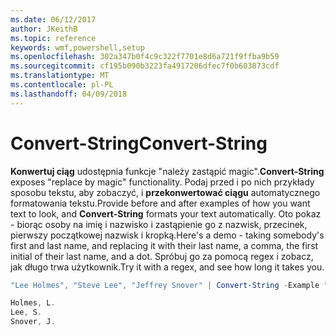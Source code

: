 ```yaml
---
ms.date: 06/12/2017
author: JKeithB
ms.topic: reference
keywords: wmf,powershell,setup
ms.openlocfilehash: 302a347b0f4c9c322f7701e8d6a721f9ffba9b59
ms.sourcegitcommit: cf195b090b3223fa4917206dfec7f0b603873cdf
ms.translationtype: MT
ms.contentlocale: pl-PL
ms.lasthandoff: 04/09/2018
---
```

# <a name="convert-string"></a><span data-ttu-id="84944-102">Convert-String</span><span class="sxs-lookup"><span data-stu-id="84944-102">Convert-String</span></span>
<span data-ttu-id="84944-103">**Konwertuj ciąg** udostępnia funkcje "należy zastąpić magic".</span><span class="sxs-lookup"><span data-stu-id="84944-103">**Convert-String** exposes "replace by magic" functionality.</span></span> <span data-ttu-id="84944-104">Podaj przed i po nich przykłady sposobu tekstu, aby zobaczyć, i **przekonwertować ciągu** automatycznego formatowania tekstu.</span><span class="sxs-lookup"><span data-stu-id="84944-104">Provide before and after examples of how you want text to look, and **Convert-String** formats your text automatically.</span></span> <span data-ttu-id="84944-105">Oto pokaz - biorąc osoby na imię i nazwisko i zastąpienie go z nazwisk, przecinek, pierwszy początkowej nazwisk i kropką.</span><span class="sxs-lookup"><span data-stu-id="84944-105">Here's a demo - taking somebody's first and last name, and replacing it with their last name, a comma, the first initial of their last name, and a dot.</span></span> <span data-ttu-id="84944-106">Spróbuj go za pomocą regex i zobacz, jak długo trwa użytkownik.</span><span class="sxs-lookup"><span data-stu-id="84944-106">Try it with a regex, and see how long it takes you.</span></span>

```powershell
"Lee Holmes", "Steve Lee", "Jeffrey Snover" | Convert-String -Example "Bill Gates=Gates, B.","John Smith=Smith, J."

Holmes, L.
Lee, S.
Snover, J.
```